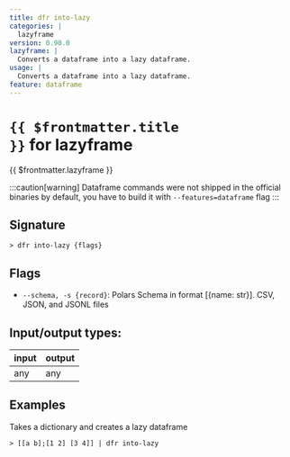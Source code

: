 ```yaml
---
title: dfr into-lazy
categories: |
  lazyframe
version: 0.90.0
lazyframe: |
  Converts a dataframe into a lazy dataframe.
usage: |
  Converts a dataframe into a lazy dataframe.
feature: dataframe
---
```


<!-- This file is automatically generated. Please edit the command in https://github.com/nushell/nushell instead. -->

# <code>{{ $frontmatter.title }}</code> for lazyframe

<div class='command-title'>{{ $frontmatter.lazyframe }}</div>

:::caution[warning]
Dataframe commands were not shipped in the official binaries by default, you have to build it with `--features=dataframe` flag
:::

## Signature

`> dfr into-lazy {flags} `

## Flags

- `--schema, -s {record}`: Polars Schema in format [{name: str}]. CSV, JSON, and JSONL files

## Input/output types:

| input | output |
| ----- | ------ |
| any   | any    |

## Examples

Takes a dictionary and creates a lazy dataframe

```nushell
> [[a b];[1 2] [3 4]] | dfr into-lazy

```

